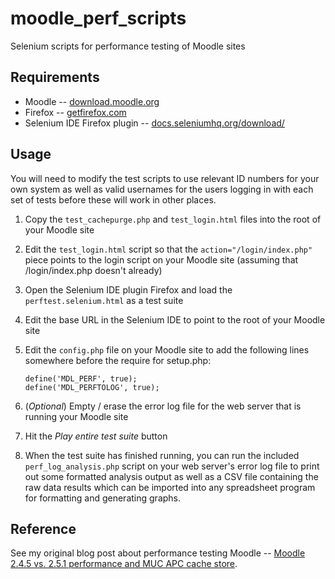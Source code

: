 # moodle_perf_scripts

Selenium scripts for performance testing of Moodle sites

## Requirements

*	Moodle -- [download.moodle.org](http://download.moodle.org/)
*	Firefox -- [getfirefox.com](http://getfirefox.com/)
*	Selenium IDE Firefox plugin -- [docs.seleniumhq.org/download/](http://docs.seleniumhq.org/download/)

## Usage

You will need to modify the test scripts to use relevant ID numbers for your own system as well as valid
usernames for the users logging in with each set of tests before these will work in other places.

1.	Copy the `test_cachepurge.php` and `test_login.html` files into the root of your Moodle site
2.	Edit the `test_login.html` script so that the `action="/login/index.php"` piece points to the
	login script on your Moodle site (assuming that /login/index.php doesn't already)
3.	Open the Selenium IDE plugin Firefox and load the `perftest.selenium.html` as a test suite
4.	Edit the base URL in the Selenium IDE to point to the root of your Moodle site
5.	Edit the `config.php` file on your Moodle site to add the following lines somewhere before
	the require for setup.php:

		define('MDL_PERF', true);
		define('MDL_PERFTOLOG', true);

6.	(*Optional*) Empty / erase the error log file for the web server that is running your Moodle site
7.	Hit the *Play entire test suite* button
8.	When the test suite has finished running, you can run the included `perf_log_analysis.php` script
	on your web server's error log file to print out some formatted analysis output as well as a CSV
	file containing the raw data results which can be imported into any spreadsheet program for
	formatting and generating graphs.

## Reference

See my original blog post about performance testing Moodle -- [Moodle 2.4.5 vs. 2.5.1 performance and
MUC APC cache store](http://bit.ly/1aiUJaz).

